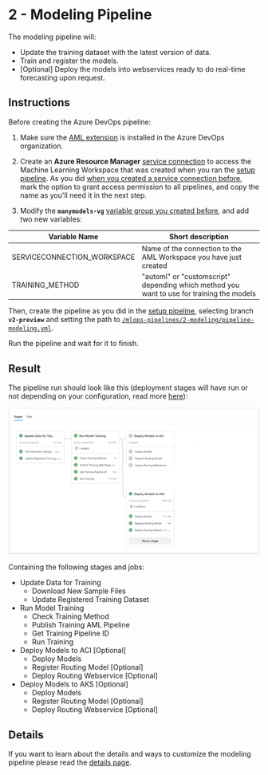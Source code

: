 # 2 - Modeling Pipeline

The modeling pipeline will:

- Update the training dataset with the latest version of data.
- Train and register the models.
- [Optional] Deploy the models into webservices ready to do real-time forecasting upon request.

## Instructions

Before creating the Azure DevOps pipeline:

1. Make sure the [AML extension](https://marketplace.visualstudio.com/items?itemName=ms-air-aiagility.vss-services-azureml) is installed in the Azure DevOps organization.

2. Create an **Azure Resource Manager** [service connection](https://docs.microsoft.com/azure/devops/pipelines/library/service-endpoints?view=azure-devops&tabs=yaml#create-a-service-connection) to access the Machine Learning Workspace that was created when you ran the [setup pipeline](../1-setup/). As you did [when you created a service connection before](../#1-create-service-connection), mark the option to grant access permission to all pipelines, and copy the name as you'll need it in the next step.

3. Modify the **``manymodels-vg``** [variable group you created before](../#3-create-variable-group), and add two new variables:

| Variable Name               | Short description |
| --------------------------- | ----------------- |
| SERVICECONNECTION_WORKSPACE | Name of the connection to the AML Workspace you have just created |
| TRAINING_METHOD             | "automl" or "customscript" depending which method you want to use for training the models |

Then, create the pipeline as you did in the [setup pipeline](../1-setup/), selecting branch **``v2-preview``** and setting the path to [`/mlops-pipelines/2-modeling/pipeline-modeling.yml`](pipeline-modeling.yml).

Run the pipeline and wait for it to finish.

## Result

The pipeline run should look like this (deployment stages will have run or not depending on your configuration, read more [here](Details.md#enabling-deployment)):

<img src="../../.images/mlops_pipeline_2_modeling.png"
     width="1000"
     title="Modeling Pipeline"
     alt="Stages and jobs as described below" />

Containing the following stages and jobs:

- Update Data for Training
  - Download New Sample Files
  - Update Registered Training Dataset
- Run Model Training
  - Check Training Method
  - Publish Training AML Pipeline
  - Get Training Pipeline ID
  - Run Training
- Deploy Models to ACI [Optional]
  - Deploy Models
  - Register Routing Model [Optional]
  - Deploy Routing Webservice [Optional]
- Deploy Models to AKS [Optional]
  - Deploy Models
  - Register Routing Model [Optional]
  - Deploy Routing Webservice [Optional]

## Details

If you want to learn about the details and ways to customize the modeling pipeline please read the [details page](Details.md).
